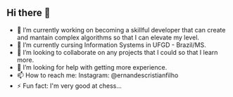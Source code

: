## Hi there 👋
- 🔭 I’m currently working on becoming a skillful developer that can create and mantain complex algorithms so that I can elevate my level.
- 🌱 I’m currently cursing Information Systems in UFGD - Brazil/MS.
- 👯 I’m looking to collaborate on any projects that I could so that I learn more.
- 🤔 I’m looking for help with getting more experience.
- 📫 How to reach me: Instagram: @ernandescristianfilho
- ⚡ Fun fact: I'm very good at chess...


<!--
**CristianMatos971/CristianMatos971** is a ✨ _special_ ✨ repository because its `README.md` (this file) appears on your GitHub profile.

Here are some ideas to get you started:

- 🔭 I’m currently working on becoming a skillful developer that can create and mantain complex algorithms so that I can elevate my level.
- 🌱 I’m currently cursing Information Systems in UFGD - Brazil/MS.
- 👯 I’m looking to collaborate on any projects that I could so that I learn more.
- 🤔 I’m looking for help with getting more experience.
- 📫 How to reach me: Instagram: @ernandescristianfilho
- ⚡ Fun fact: I'm very good at chess...

